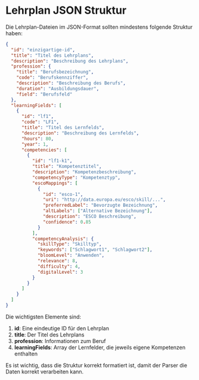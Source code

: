 # Lehrplan JSON Struktur

Die Lehrplan-Dateien im JSON-Format sollten mindestens folgende Struktur haben:

```json
{
  "id": "einzigartige-id",
  "title": "Titel des Lehrplans",
  "description": "Beschreibung des Lehrplans",
  "profession": {
    "title": "Berufsbezeichnung",
    "code": "Berufskennziffer",
    "description": "Beschreibung des Berufs",
    "duration": "Ausbildungsdauer",
    "field": "Berufsfeld"
  },
  "learningFields": [
    {
      "id": "lf1",
      "code": "LF1",
      "title": "Titel des Lernfelds",
      "description": "Beschreibung des Lernfelds",
      "hours": 80,
      "year": 1,
      "competencies": [
        {
          "id": "lf1-k1",
          "title": "Kompetenztitel",
          "description": "Kompetenzbeschreibung",
          "competencyType": "Kompetenztyp",
          "escoMappings": [
            {
              "id": "esco-1",
              "uri": "http://data.europa.eu/esco/skill/...",
              "preferredLabel": "Bevorzugte Bezeichnung",
              "altLabels": ["Alternative Bezeichnung"],
              "description": "ESCO Beschreibung",
              "confidence": 0.85
            }
          ],
          "competencyAnalysis": {
            "skillType": "Skilltyp",
            "keywords": ["Schlagwort1", "Schlagwort2"],
            "bloomLevel": "Anwenden",
            "relevance": 8,
            "difficulty": 4,
            "digitalLevel": 3
          }
        }
      ]
    }
  ]
}
```

Die wichtigsten Elemente sind:
1. **id**: Eine eindeutige ID für den Lehrplan
2. **title**: Der Titel des Lehrplans
3. **profession**: Informationen zum Beruf
4. **learningFields**: Array der Lernfelder, die jeweils eigene Kompetenzen enthalten

Es ist wichtig, dass die Struktur korrekt formatiert ist, damit der Parser die Daten korrekt verarbeiten kann.